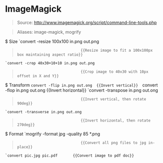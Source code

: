 # ImageMagick

> Source: http://www.imagemagick.org/script/command-line-tools.php

> Aliases: image-magick, mogrify

$ Size
    `convert -resize 100x100 in.png out.png
>                                  {{Resize image to fit a 100x100px box maintaining aspect ratio}} 
    `convert -crop 40x30+10+10 in.png out.png
>                                  {{Crop image to 40x30 with 10px offset in X and Y}} 

$ Transform
    `convert -flip in.png out.ong  {{Invert vertical}} 
    `convert -flop in.png out.ong  {{Invert horizontal}} 
    `convert -transpose in.png out.ong
>                                  {{Invert vertical, then rotate 90deg}} 
    `convert -transverse in.png out.ong
>                                  {{Invert horizontal, then rotate 270deg}} 

$ Format
    `mogrify -format jpg -quality 85 *.png
>                                  {{Convert all png files to jpg in-place}} 
    `convert pic.jpg pic.pdf       {{Convert image to pdf doc}} 

